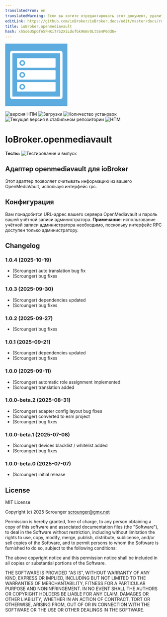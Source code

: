 ```yaml
---
translatedFrom: en
translatedWarning: Если вы хотите отредактировать этот документ, удалите поле «translationFrom», в противном случае этот документ будет снова автоматически переведен
editLink: https://github.com/ioBroker/ioBroker.docs/edit/master/docs/ru/adapterref/iobroker.openmediavault/README.md
title: ioBroker.openmediavault
hash: xhSo6USpGfe5FHKiTrS2XiLdufGk96W/0LtS64P0ddU=
---
```

![Логотип](../../../en/adapterref/iobroker.openmediavault/admin/openmediavault.png)

![версия НПМ](https://img.shields.io/npm/v/iobroker.openmediavault.svg)
![Загрузки](https://img.shields.io/npm/dm/iobroker.openmediavault.svg)
![Количество установок](https://iobroker.live/badges/openmediavault-installed.svg)
![Текущая версия в стабильном репозитории](https://iobroker.live/badges/openmediavault-stable.svg)
![НПМ](https://nodei.co/npm/iobroker.openmediavault.png?downloads=true)

# IoBroker.openmediavault
**Тесты:** ![Тестирование и выпуск](https://github.com/Scrounger/ioBroker.openmediavault/workflows/Test%20and%20Release/badge.svg)

## Адаптер openmediavault для ioBroker
Этот адаптер позволяет считывать информацию из вашего OpenMediaVault, используя интерфейс rpc.

## Конфигурация
Вам понадобится URL-адрес вашего сервера OpenMediavault и пароль вашей учётной записи администратора.
**Примечание**: использование учётной записи администратора необходимо, поскольку интерфейс RPC доступен только администратору.

## Changelog

<!--
	Placeholder for the next version (at the beginning of the line):
	### **WORK IN PROGRESS**
-->
### 1.0.4 (2025-10-19)

- (Scrounger) auto translation bug fix
- (Scrounger) bug fixes

### 1.0.3 (2025-09-30)

- (Scrounger) dependencies updated
- (Scrounger) bug fixes

### 1.0.2 (2025-09-27)

- (Scrounger) bug fixes

### 1.0.1 (2025-09-21)

- (Scrounger) dependencies updated
- (Scrounger) bug fixes

### 1.0.0 (2025-09-11)

- (Scrounger) automatic role assignment implemented
- (Scrounger) translation added

### 1.0.0-beta.2 (2025-08-31)

- (Scrounger) adapter config layout bug fixes
- (Scrounger) converted to esm project
- (Scrounger) bug fixes

### 1.0.0-beta.1 (2025-07-08)

- (Scrounger) devices blacklist / whitelist added
- (Scrounger) bug fixes

### 1.0.0-beta.0 (2025-07-07)

- (Scrounger) initial release

## License

MIT License

Copyright (c) 2025 Scrounger <scrounger@gmx.net>

Permission is hereby granted, free of charge, to any person obtaining a copy
of this software and associated documentation files (the "Software"), to deal
in the Software without restriction, including without limitation the rights
to use, copy, modify, merge, publish, distribute, sublicense, and/or sell
copies of the Software, and to permit persons to whom the Software is
furnished to do so, subject to the following conditions:

The above copyright notice and this permission notice shall be included in all
copies or substantial portions of the Software.

THE SOFTWARE IS PROVIDED "AS IS", WITHOUT WARRANTY OF ANY KIND, EXPRESS OR
IMPLIED, INCLUDING BUT NOT LIMITED TO THE WARRANTIES OF MERCHANTABILITY,
FITNESS FOR A PARTICULAR PURPOSE AND NONINFRINGEMENT. IN NO EVENT SHALL THE
AUTHORS OR COPYRIGHT HOLDERS BE LIABLE FOR ANY CLAIM, DAMAGES OR OTHER
LIABILITY, WHETHER IN AN ACTION OF CONTRACT, TORT OR OTHERWISE, ARISING FROM,
OUT OF OR IN CONNECTION WITH THE SOFTWARE OR THE USE OR OTHER DEALINGS IN THE
SOFTWARE.